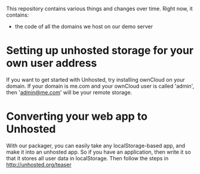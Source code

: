 This repository contains various things and changes over time. Right now, it contains:

* the code of all the domains we host on our demo server


Setting up unhosted storage for your own user address
=============================
If you want to get started with Unhosted, try installing ownCloud on your domain. If your domain is me.com and your ownCloud user is called 'admin', then 'admin@me.com' will be your remote storage.


Converting your web app to Unhosted
=============================
With our packager, you can easily take any localStorage-based app, and make it into an unhosted app. So if you have an application, then write it so that it stores all user data in localStorage. Then follow the steps in http://unhosted.org/teaser
